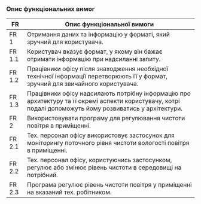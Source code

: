 ### Опис функціональних вимог
|   	FR   	|       	Опис функціональної вимоги     	|
|---------------------------------|------------------------|
|           	FR 1  	          |   Отримання даних та інформацію у форматі, який зручний для користувача.|
|          	FR 1.1           	|   Користувач вказує формат, у якому він бажає отримати інформацію при надсиланні запиту.   |
|          	FR 1.2           	|   Працівники офісу після знаходження необхідної технічної інформації перетворюють її у формат, зручний для звичайного користувача.   |
|          	FR 1.3           	|   Працівники офісу надсилають потрібну інформацію про архитектуру та її окремі аспекти користувачу, котрі подалі допоможуть йому розвиватись у архітектури.   |
|           	FR 2            	|   Використовувати програму для регулювання чистоти повітря в приміщенні.   |
|          	FR 2.1           	|   Тех. персонал офісу використовує застосунок для моніторингу поточного рівня чистоти вологості повітря в приміщенні.  |
|          	FR 2.2           	|   Тех. персонал офісу, користуючись застосунком, регулює або змінює рівень чистоти в середовищі на потрібний.   |
|          	FR 2.3           	|   Програма регулює рівень чистоти повітря у приміщенні на вказаний тех. робітником. |

